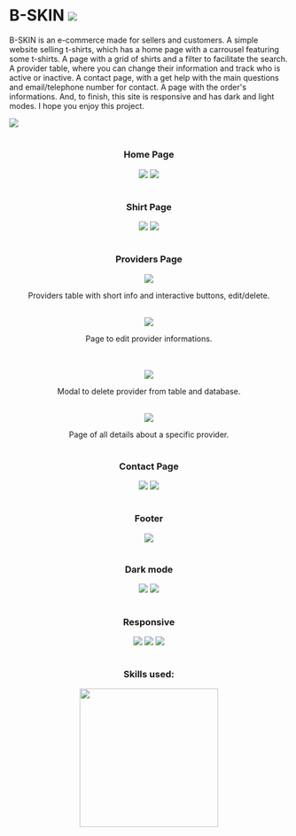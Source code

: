 <h1>B-SKIN <img src="https://media.discordapp.net/attachments/1015469538738970636/1097658410956230656/bSkin.png?width=35&height=30"/></h1>

<div>
  <p>B-SKIN is an e-commerce made for sellers and customers. A simple website selling t-shirts, which has a home page with a carrousel featuring some t-shirts. A page with a grid of shirts and a filter to facilitate the search. A provider table, where you can change their information and track who is active or inactive. A contact page, with a get help with the main questions and email/telephone number for contact. A page with the order's informations. And, to finish, this site is responsive and has dark and light modes. I hope you enjoy this project.</p>
  <img src="http://img.shields.io/static/v1?label=STATUS&message=DEVELOPING&color=GREEN&style=for-the-badge"/>
</div>

#

<div>
  <div align="center">
    <h3>Home Page</h3>
    <img src="https://media.discordapp.net/attachments/1015469538738970636/1080661859360854108/image.png?width=1440&height=650">
    <img src="https://media.discordapp.net/attachments/1015469538738970636/1074730924203315241/homepage2.png">
   </div>
  
  #
  
  <div align="center">
    <h3>Shirt Page</h3>
    <img src="https://media.discordapp.net/attachments/1015469538738970636/1074831229343506462/image.png">
    <img src="https://media.discordapp.net/attachments/1015469538738970636/1080664281747558410/image.png?width=1440&height=654">
  </div>
  
  #
  
  <div align="center">
    <h3>Providers Page</h3>
    <img src="https://media.discordapp.net/attachments/1015469538738970636/1080662154786656376/image.png?width=1440&height=571">
    <p>Providers table with short info and interactive buttons, edit/delete.</p><br />
    <img src="https://media.discordapp.net/attachments/1015469538738970636/1080662449361006653/image.png?width=1195&height=663">
    <p>Page to edit provider informations.</p><br /><br />
    <img src="https://media.discordapp.net/attachments/1015469538738970636/1080662260818657320/image.png">
    <p>Modal to delete provider from table and database.</p><br />
    <img src="https://media.discordapp.net/attachments/1015469538738970636/1080662369786671234/image.png?width=1440&height=472">
    <p>Page of all details about a specific provider.</p>
  </div>
  
  #
  
  <div align="center">
    <h3>Contact Page</h3>
    <img src="https://media.discordapp.net/attachments/1015469538738970636/1074733895406338088/contactpage.png">
    <img src="https://media.discordapp.net/attachments/1015469538738970636/1074734445975847003/contactfooter.png">
  </div>
  
  #
  
  <div align="center">
    <h3>Footer</h3>
    <img src="https://media.discordapp.net/attachments/1015469538738970636/1074730956566564914/footer.png?width=1440&height=205">
  </div>
  
  #
  
  <div align="center">
    <h3>Dark mode</h3>
    <img src="https://media.discordapp.net/attachments/1015469538738970636/1080661232811511848/image.png?width=1436&height=663">
    <img src="https://media.discordapp.net/attachments/1015469538738970636/1080661379586990121/image.png?width=1436&height=663">
  </div>
  
  #
  
  <div align="center">
    <h3>Responsive</h3>
    <img src="https://media.discordapp.net/attachments/1015469538738970636/1080659392669687868/image.png?width=339&height=663">
    <img src="https://media.discordapp.net/attachments/1015469538738970636/1080659646177624064/image.png?width=338&height=663">
    <img src="https://media.discordapp.net/attachments/1015469538738970636/1080659822854279198/image.png?width=334&height=662">
  </div>
</div>

#

<div align="center">
  <h3>Skills used:</h3>
  <img width="250" src="https://skills.thijs.gg/icons?i=html,css,js,react,bootstrap" >
</div>
